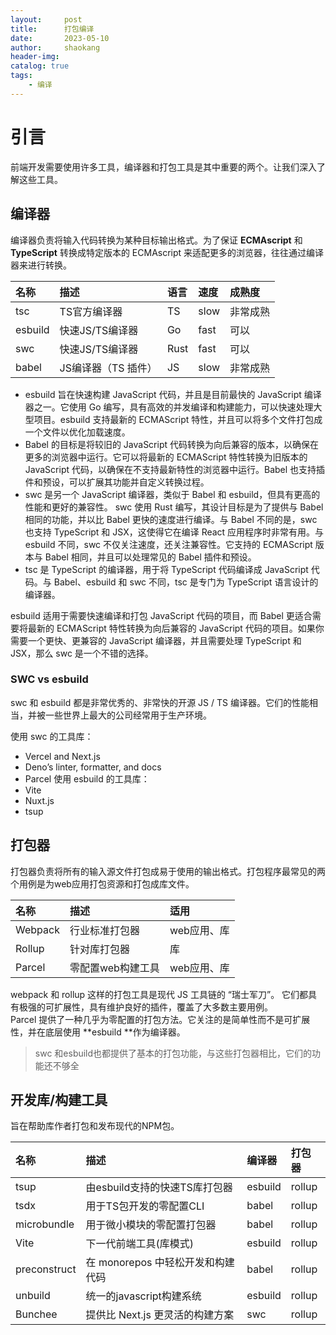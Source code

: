 ```yaml
---
layout:     post
title:      打包编译
date:       2023-05-10
author:     shaokang
header-img:
catalog: true
tags:
    - 编译
---
```


# 引言
前端开发需要使用许多工具，编译器和打包工具是其中重要的两个。让我们深入了解这些工具。

## 编译器
编译器负责将输入代码转换为某种目标输出格式。为了保证 **ECMAscript** 和 **TypeScript** 转换成特定版本的 ECMAscript 来适配更多的浏览器，往往通过编译器来进行转换。

| 名称    | 描述                | 语言 | 速度 | 成熟度   |
| :------ | :------------------ | :--- | :--- | :------- |
| tsc     | TS官方编译器        | TS   | slow | 非常成熟 |
| esbuild | 快速JS/TS编译器     | Go   | fast | 可以     |
| swc     | 快速JS/TS编译器     | Rust | fast | 可以     |
| babel   | JS编译器（TS 插件） | JS   | slow | 非常成熟 |

* esbuild 旨在快速构建 JavaScript 代码，并且是目前最快的 JavaScript 编译器之一。它使用 Go 编写，具有高效的并发编译和构建能力，可以快速处理大型项目。esbuild 支持最新的 ECMAScript 特性，并且可以将多个文件打包成一个文件以优化加载速度。
* Babel 的目标是将较旧的 JavaScript 代码转换为向后兼容的版本，以确保在更多的浏览器中运行。它可以将最新的 ECMAScript 特性转换为旧版本的 JavaScript 代码，以确保在不支持最新特性的浏览器中运行。Babel 也支持插件和预设，可以扩展其功能并自定义转换过程。
* swc 是另一个 JavaScript 编译器，类似于 Babel 和 esbuild，但具有更高的性能和更好的兼容性。
swc 使用 Rust 编写，其设计目标是为了提供与 Babel 相同的功能，并以比 Babel 更快的速度进行编译。与 Babel 不同的是，swc 也支持 TypeScript 和 JSX，这使得它在编译 React 应用程序时非常有用。与 esbuild 不同，swc 不仅关注速度，还关注兼容性。它支持的 ECMAScript 版本与 Babel 相同，并且可以处理常见的 Babel 插件和预设。
* tsc 是 TypeScript 的编译器，用于将 TypeScript 代码编译成 JavaScript 代码。与 Babel、esbuild 和 swc 不同，tsc 是专门为 TypeScript 语言设计的编译器。

esbuild 适用于需要快速编译和打包 JavaScript 代码的项目，而 Babel 更适合需要将最新的 ECMAScript 特性转换为向后兼容的 JavaScript 代码的项目。如果你需要一个更快、更兼容的 JavaScript 编译器，并且需要处理 TypeScript 和 JSX，那么 swc 是一个不错的选择。

### SWC vs esbuild
swc 和 esbuild 都是非常优秀的、非常快的开源 JS / TS 编译器。它们的性能相当，并被一些世界上最大的公司经常用于生产环境。

使用 swc 的工具库：
* Vercel and Next.js
* Deno’s linter, formatter, and docs
* Parcel
使用 esbuild 的工具库：
* Vite
* Nuxt.js
* tsup

## 打包器
打包器负责将所有的输入源文件打包成易于使用的输出格式。打包程序最常见的两个用例是为web应用打包资源和打包成库文件。

| 名称    | 描述              | 适用        |
| :------ | :---------------- | :---------- |
| Webpack | 行业标准打包器    | web应用、库 |
| Rollup  | 针对库打包器      | 库          |
| Parcel  | 零配置web构建工具 | web应用、库 |

webpack 和 rollup 这样的打包工具是现代 JS 工具链的 “瑞士军刀”。 它们都具有极强的可扩展性，具有维护良好的插件，覆盖了大多数主要用例。  
Parcel 提供了一种几乎为零配置的打包方法。它关注的是简单性而不是可扩展性，并在底层使用 **esbuild **作为编译器。
> swc 和esbuild也都提供了基本的打包功能，与这些打包器相比，它们的功能还不够全

## 开发库/构建工具
旨在帮助库作者打包和发布现代的NPM包。

| 名称         | 描述                              | 编译器  | 打包器 |
| :----------- | :-------------------------------- | :------ | :----- |
| tsup         | 由esbuild支持的快速TS库打包器     | esbuild | rollup |
| tsdx         | 用于TS包开发的零配置CLI           | babel   | rollup |
| microbundle  | 用于微小模块的零配置打包器        | babel   | rollup |
| Vite         | 下一代前端工具(库模式)            | esbuild | rollup |
| preconstruct | 在 monorepos 中轻松开发和构建代码 | babel   | rollup |
| unbuild      | 统一的javascript构建系统          | esbuild | rollup |
| Bunchee      | 提供比 Next.js 更灵活的构建方案   | swc     | rollup |

